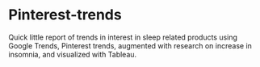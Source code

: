 # Pinterest-trends
Quick little report of trends in interest in sleep related products using Google Trends, Pinterest trends, augmented with research on increase in insomnia, and visualized with Tableau.
